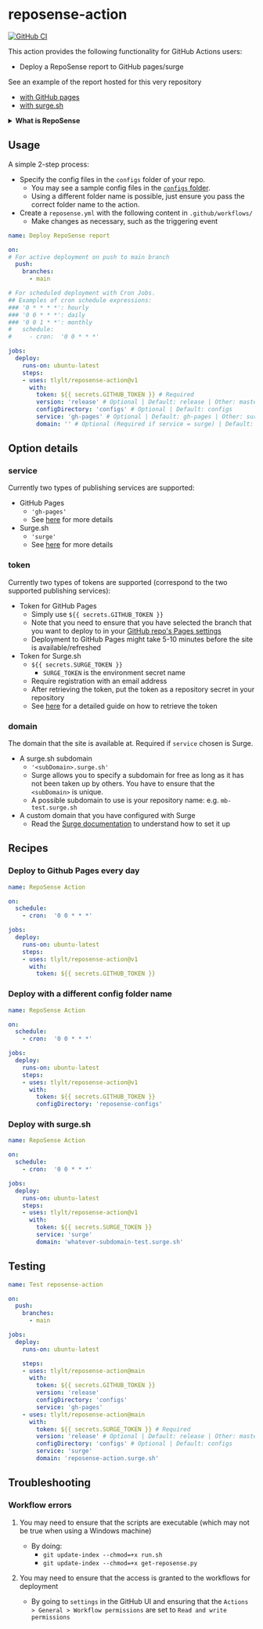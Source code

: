 # reposense-action

[![GitHub CI](https://github.com/tlylt/reposense-action/actions/workflows/test.yml/badge.svg)](https://github.com/tlylt/reposense-action/actions/workflows/test.yml)

This action provides the following functionality for GitHub Actions users:

- Deploy a RepoSense report to GitHub pages/surge

See an example of the report hosted for this very repository

- [with GitHub pages](https://tlylt.github.io/reposense-action/)
- [with surge.sh](https://reposense-action.surge.sh/)

<details>
<summary> <b>What is RepoSense</b> </summary>

[RepoSense](https://reposense.org/) is a tool for analyzing GitHub repositories and generating reports.

- Read the User Guide [here](https://reposense.org/ug/index.html)
- Understand how to specify the config files [here](https://reposense.org/ug/configFiles.html)

</details>

## Usage

A simple 2-step process:

- Specify the config files in the `configs` folder of your repo.
  - You may see a sample config files in the [`configs` folder](./configs).
  - Using a different folder name is possible, just ensure you pass the correct folder name to the action.
- Create a `reposense.yml` with the following content in `.github/workflows/`
  - Make changes as necessary, such as the triggering event

```yaml
name: Deploy RepoSense report

on:
# For active deployment on push to main branch
  push:
    branches:
      - main

# For scheduled deployment with Cron Jobs.
## Examples of cron schedule expressions:
### '0 * * * *': hourly
### '0 0 * * *': daily
### '0 0 1 * *': monthly
#   schedule:
#     - cron:  '0 0 * * *'

jobs:
  deploy:
    runs-on: ubuntu-latest
    steps:
    - uses: tlylt/reposense-action@v1
      with:
        token: ${{ secrets.GITHUB_TOKEN }} # Required
        version: 'release' # Optional | Default: release | Other: master/tag v1.6.1/etc
        configDirectory: 'configs' # Optional | Default: configs
        service: 'gh-pages' # Optional | Default: gh-pages | Other: surge
        domain: '' # Optional (Required if service = surge) | Default: '' | Other: '<subDomain>.surge.sh'
```

## Option details

### service

Currently two types of publishing services are supported:

- GitHub Pages
  - `'gh-pages'`
  - See [here](https://docs.github.com/en/pages/getting-started-with-github-pages) for more details
- Surge.sh
  - `'surge'`
  - See [here](https://surge.sh/) for more details

### token

Currently two types of tokens are supported (correspond to the two supported publishing services):

- Token for GitHub Pages
  - Simply use `${{ secrets.GITHUB_TOKEN }}`
  - Note that you need to ensure that you have selected the branch that you want to deploy to in your [GitHub repo's Pages settings](https://docs.github.com/en/pages/getting-started-with-github-pages/configuring-a-publishing-source-for-your-github-pages-site#choosing-a-publishing-source)
  - Deployment to GitHub Pages might take 5-10 minutes before the site is available/refreshed
- Token for Surge.sh
  - `${{ secrets.SURGE_TOKEN }}`
    - `SURGE_TOKEN` is the environment secret name
  - Require registration with an email address
  - After retrieving the token, put the token as a repository secret in your repository
  - See [here](https://surge-token-guide.surge.sh/) for a detailed guide on how to retrieve the token

### domain

The domain that the site is available at. Required if `service` chosen is Surge.

- A surge.sh subdomain
  - `'<subDomain>.surge.sh'`
  - Surge allows you to specify a subdomain for free as long as it has not been taken up by others. You have to ensure that the `<subDomain>` is unique.
  - A possible subdomain to use is your repository name: e.g. `mb-test.surge.sh`
- A custom domain that you have configured with Surge
  - Read the [Surge documentation](https://surge.sh/help/adding-a-custom-domain) to understand how to set it up

## Recipes

### Deploy to Github Pages every day

```yaml
name: RepoSense Action

on:
  schedule:
    - cron:  '0 0 * * *'

jobs:
  deploy:
    runs-on: ubuntu-latest
    steps:
    - uses: tlylt/reposense-action@v1
      with:
        token: ${{ secrets.GITHUB_TOKEN }}
```

### Deploy with a different config folder name

```yaml
name: RepoSense Action

on:
  schedule:
    - cron:  '0 0 * * *'

jobs:
  deploy:
    runs-on: ubuntu-latest
    steps:
    - uses: tlylt/reposense-action@v1
      with:
        token: ${{ secrets.GITHUB_TOKEN }}
        configDirectory: 'reposense-configs'
```

### Deploy with surge.sh

```yaml
name: RepoSense Action

on:
  schedule:
    - cron:  '0 0 * * *'

jobs:
  deploy:
    runs-on: ubuntu-latest
    steps:
    - uses: tlylt/reposense-action@v1
      with:
        token: ${{ secrets.SURGE_TOKEN }}
        service: 'surge'
        domain: 'whatever-subdomain-test.surge.sh'
```

## Testing

```yaml
name: Test reposense-action

on:
  push:
    branches:
      - main

jobs:
  deploy:
    runs-on: ubuntu-latest

    steps:
    - uses: tlylt/reposense-action@main
      with:
        token: ${{ secrets.GITHUB_TOKEN }}
        version: 'release'
        configDirectory: 'configs'
        service: 'gh-pages'
    - uses: tlylt/reposense-action@main
      with:
        token: ${{ secrets.SURGE_TOKEN }} # Required
        version: 'release' # Optional | Default: release | Other: master/tag v1.6.1/etc
        configDirectory: 'configs' # Optional | Default: configs
        service: 'surge'
        domain: 'reposense-action.surge.sh'
```

## Troubleshooting

### Workflow errors

1. You may need to ensure that the scripts are executable (which may not be true when using a Windows machine)
   - By doing:
     - `git update-index --chmod=+x run.sh`
     - `git update-index --chmod=+x get-reposense.py`

1. You may need to ensure that the access is granted to the workflows for deployment
   - By going to `settings` in the GitHub UI and ensuring that the `Actions > General > Workflow permissions` are set to `Read and write permissions`
